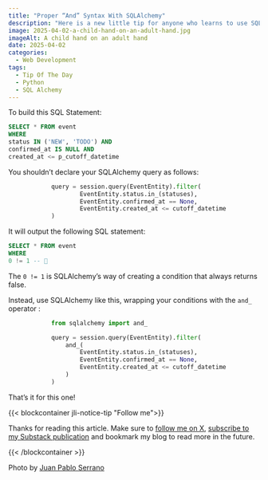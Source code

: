 ```yaml
---
title: "Proper “And” Syntax With SQLAlchemy"
description: "Here is a new little tip for anyone who learns to use SQLAlchemy."
image: 2025-04-02-a-child-hand-on-an-adult-hand.jpg
imageAlt: A child hand on an adult hand
date: 2025-04-02
categories:
  - Web Development
tags:
  - Tip Of The Day
  - Python
  - SQL Alchemy
---
```


To build this SQL Statement:

```sql
SELECT * FROM event
WHERE
status IN ('NEW', 'TODO') AND
confirmed_at IS NULL AND
created_at <= p_cutoff_datetime
```

You shouldn’t declare your SQLAlchemy query as follows:

```python
            query = session.query(EventEntity).filter(
                    EventEntity.status.in_(statuses),
                    EventEntity.confirmed_at == None,
                    EventEntity.created_at <= cutoff_datetime
            )
```

It will output the following SQL statement:

```sql
SELECT * FROM event
WHERE
0 != 1 -- 🤔
```

The `0 != 1` is SQLAlchemy’s way of creating a condition that always returns false.

Instead, use SQLAlchemy like this, wrapping your conditions with the `and_` operator :

```python
            from sqlalchemy import and_

            query = session.query(EventEntity).filter(
                and_(
                    EventEntity.status.in_(statuses),
                    EventEntity.confirmed_at == None,
                    EventEntity.created_at <= cutoff_datetime
                )
            )
```

That’s it for this one!

{{< blockcontainer jli-notice-tip "Follow me">}}

Thanks for reading this article. Make sure to [follow me on X](https://x.com/LitzlerJeremie), [subscribe to my Substack publication](https://iamjeremie.substack.com/) and bookmark my blog to read more in the future.

{{< /blockcontainer >}}

Photo by [Juan Pablo Serrano](https://www.pexels.com/photo/father-and-child-s-hands-together-1250452/)
